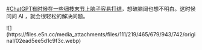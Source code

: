 <p><a href="https://e5n.cc/tags/ChatGPT%E6%9C%89%E6%97%B6%E5%80%99%E5%9C%A8%E4%B8%80%E4%BA%9B%E7%BB%86%E6%9E%9D%E6%9C%AB%E8%8A%82%E4%B8%8A%E8%84%91%E5%AD%90%E5%AE%B9%E6%98%93%E6%89%93%E7%BB%93" class="mention hashtag" rel="tag">#<span>ChatGPT有时候在一些细枝末节上脑子容易打结</span></a>，想破脑阔也想不明白。这时候问问 AI ，就会很轻松的解决问题。</p>
![](https://files.e5n.cc/media_attachments/files/111/219/465/679/943/742/original/02ead5ee5d1c9f3c.webp)